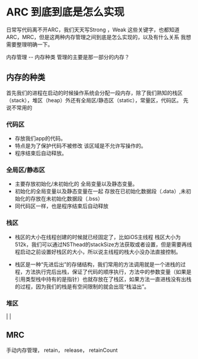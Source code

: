 # ARC 到底到底是怎么实现

日常写代码离不开ARC，我们天天写Strong ，Weak 这些关键字，也都知道ARC，MRC，但是这两种内存管理之间到底是怎么实现的，以及有什么关系 我想需要整理明确一下。

内存管理 -- 内存种类 管理的主要是那一部分的内存？

## 内存的种类

首先我们的进程在启动的时候操作系统会分配一段内存，除了我们熟知的栈区（stack），堆区（heap）外还有全局区/静态区（static），常量区，代码区。 先说不常用的

### 代码区
* 存放我们app的代码。
* 特点是为了保护代码不被修改 该区域是不允许写操作的。
* 程序结束后自动释放。

### 全局区/静态区
* 主要存放初始化/未初始化的 全局变量以及静态变量。
* 初始化的全局变量以及静态变量在一起 存放在已初始化数据段（.data）,未初始化的存放在未初始化数据段（.bss）
* 同代码区一样，也是程序结束后自动释放


### 栈区

* 栈区的大小在线程创建的时候就已经固定了，比如iOS主线程 栈区大小为512k，我们可以通过NSThead的stackSize方法获取或者设置，但是需要再线程启动之前设置好栈区的大小，所以说主线程的栈大小没办法直接控制。

* 栈区是一种“先进后出”的存储结构，我们常用的方法调用就是一个进栈的过程，方法执行完后出栈，保证了代码的顺序执行，方法中的参数变量（如果是引用类型栈中持有的是指针）也就存放在了栈区，如果方法一直进栈没有出栈的过程，因为我们的栈是有空间限制的就会出现“栈溢出”。

### 堆区



|  |

## MRC
手动内存管理， retain， release， retainCount

